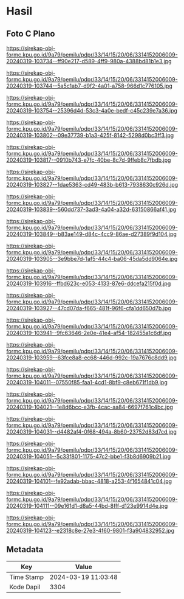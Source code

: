 # Hasil

## Foto C Plano

https://sirekap-obj-formc.kpu.go.id/9a79/pemilu/pdpr/33/14/15/20/06/3314152006009-20240319-103734--ff90e217-d589-4ff9-980a-4388bd81b1e3.jpg

https://sirekap-obj-formc.kpu.go.id/9a79/pemilu/pdpr/33/14/15/20/06/3314152006009-20240319-103744--5a5c1ab7-d9f2-4a01-a758-966d1c776105.jpg

https://sirekap-obj-formc.kpu.go.id/9a79/pemilu/pdpr/33/14/15/20/06/3314152006009-20240319-103754--25396d4d-53c3-4a0e-bedf-c45c239e7a36.jpg

https://sirekap-obj-formc.kpu.go.id/9a79/pemilu/pdpr/33/14/15/20/06/3314152006009-20240319-103802--09e37739-b1a3-425f-8142-5298d0bc3ff3.jpg

https://sirekap-obj-formc.kpu.go.id/9a79/pemilu/pdpr/33/14/15/20/06/3314152006009-20240319-103817--0910b743-e7fc-40be-8c7d-9ffeb8c7fbdb.jpg

https://sirekap-obj-formc.kpu.go.id/9a79/pemilu/pdpr/33/14/15/20/06/3314152006009-20240319-103827--1dae5363-cd49-483b-b613-7938630c926d.jpg

https://sirekap-obj-formc.kpu.go.id/9a79/pemilu/pdpr/33/14/15/20/06/3314152006009-20240319-103839--560dd737-3ad3-4a04-a32d-63150866af41.jpg

https://sirekap-obj-formc.kpu.go.id/9a79/pemilu/pdpr/33/14/15/20/06/3314152006009-20240319-103849--b83ae149-d84c-4cc9-86ae-d27389f9d104.jpg

https://sirekap-obj-formc.kpu.go.id/9a79/pemilu/pdpr/33/14/15/20/06/3314152006009-20240319-103905--3e9bbe7d-1af5-44c4-ba06-45da5dd9064e.jpg

https://sirekap-obj-formc.kpu.go.id/9a79/pemilu/pdpr/33/14/15/20/06/3314152006009-20240319-103916--ffbd623c-e053-4133-87e6-ddcefa215f0d.jpg

https://sirekap-obj-formc.kpu.go.id/9a79/pemilu/pdpr/33/14/15/20/06/3314152006009-20240319-103927--47cd07da-f665-481f-96f6-cfa1dd650d7b.jpg

https://sirekap-obj-formc.kpu.go.id/9a79/pemilu/pdpr/33/14/15/20/06/3314152006009-20240319-103941--9fc63646-2e0e-41e4-af54-182455a1c6df.jpg

https://sirekap-obj-formc.kpu.go.id/9a79/pemilu/pdpr/33/14/15/20/06/3314152006009-20240319-103959--63fce8a8-ec68-446d-992c-19a7676c8dd9.jpg

https://sirekap-obj-formc.kpu.go.id/9a79/pemilu/pdpr/33/14/15/20/06/3314152006009-20240319-104011--07550f85-faa1-4cd1-8bf9-c8eb671f1db9.jpg

https://sirekap-obj-formc.kpu.go.id/9a79/pemilu/pdpr/33/14/15/20/06/3314152006009-20240319-104021--1e8d6bcc-e3fb-4cac-aa84-6697f761c4bc.jpg

https://sirekap-obj-formc.kpu.go.id/9a79/pemilu/pdpr/33/14/15/20/06/3314152006009-20240319-104031--d4482af4-0f68-494a-8b60-23752d83d7cd.jpg

https://sirekap-obj-formc.kpu.go.id/9a79/pemilu/pdpr/33/14/15/20/06/3314152006009-20240319-104051--5c33f801-1175-47c2-bbe1-f3b8d6909b21.jpg

https://sirekap-obj-formc.kpu.go.id/9a79/pemilu/pdpr/33/14/15/20/06/3314152006009-20240319-104101--fe92adab-bbac-4818-a253-4f1654841c04.jpg

https://sirekap-obj-formc.kpu.go.id/9a79/pemilu/pdpr/33/14/15/20/06/3314152006009-20240319-104111--09e161d1-d8a5-44bd-8fff-d123e9914d4e.jpg

https://sirekap-obj-formc.kpu.go.id/9a79/pemilu/pdpr/33/14/15/20/06/3314152006009-20240319-104123--e2318c8e-27e3-4f60-9801-f3a904832952.jpg


## Metadata

| Key        | Value               |
| ---------- | ------------------- |
| Time Stamp | 2024-03-19 11:03:48 |
| Kode Dapil | 3304                |



